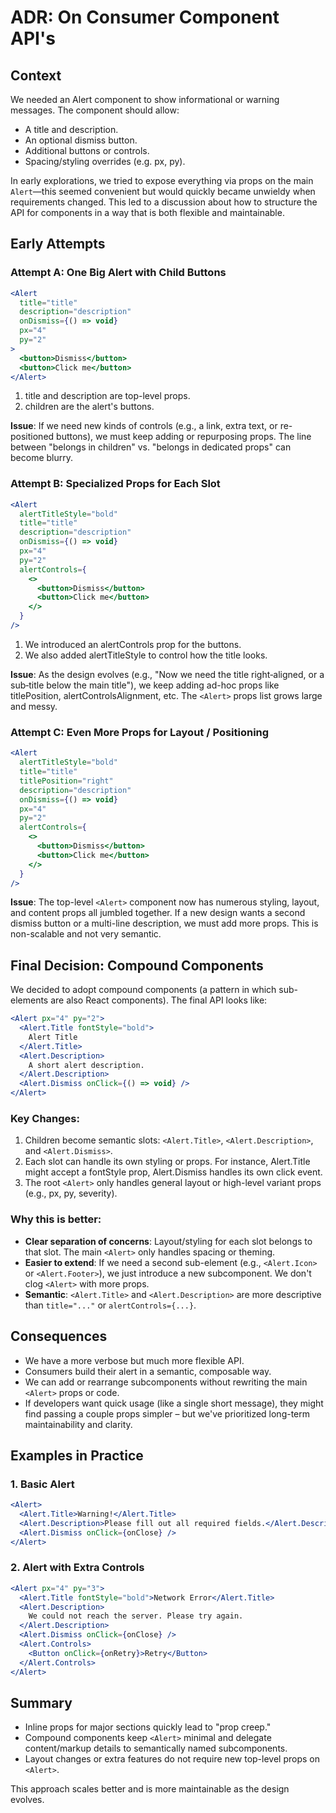 # ADR: On Consumer Component API's

## Context

We needed an Alert component to show informational or warning messages. The
component should allow:

- A title and description.
- An optional dismiss button.
- Additional buttons or controls.
- Spacing/styling overrides (e.g. px, py).

In early explorations, we tried to expose everything via props on the main
`Alert`—this seemed convenient but would quickly became unwieldy when
requirements changed. This led to a discussion about how to structure the API
for components in a way that is both flexible and maintainable.

## Early Attempts

### Attempt A: One Big Alert with Child Buttons

```jsx
<Alert
  title="title"
  description="description"
  onDismiss={() => void}
  px="4"
  py="2"
>
  <button>Dismiss</button>
  <button>Click me</button>
</Alert>
```

1. title and description are top-level props.
2. children are the alert's buttons.

**Issue**: If we need new kinds of controls (e.g., a link, extra text, or
re-positioned buttons), we must keep adding or repurposing props. The line
between "belongs in children" vs. "belongs in dedicated props" can become
blurry.

### Attempt B: Specialized Props for Each Slot

```jsx
<Alert
  alertTitleStyle="bold"
  title="title"
  description="description"
  onDismiss={() => void}
  px="4"
  py="2"
  alertControls={
    <>
      <button>Dismiss</button>
      <button>Click me</button>
    </>
  }
/>
```

1. We introduced an alertControls prop for the buttons.
2. We also added alertTitleStyle to control how the title looks.

**Issue**: As the design evolves (e.g., "Now we need the title right‐aligned, or
a sub‐title below the main title"), we keep adding ad-hoc props like
titlePosition, alertControlsAlignment, etc. The `<Alert>` props list grows large
and messy.

### Attempt C: Even More Props for Layout / Positioning

```jsx
<Alert
  alertTitleStyle="bold"
  title="title"
  titlePosition="right"
  description="description"
  onDismiss={() => void}
  px="4"
  py="2"
  alertControls={
    <>
      <button>Dismiss</button>
      <button>Click me</button>
    </>
  }
/>
```

**Issue**: The top-level `<Alert>` component now has numerous styling, layout,
and content props all jumbled together. If a new design wants a second dismiss
button or a multi-line description, we must add more props. This is non-scalable
and not very semantic.

## Final Decision: Compound Components

We decided to adopt compound components (a pattern in which sub-elements are
also React components). The final API looks like:

```jsx
<Alert px="4" py="2">
  <Alert.Title fontStyle="bold">
    Alert Title
  </Alert.Title>
  <Alert.Description>
    A short alert description.
  </Alert.Description>
  <Alert.Dismiss onClick={() => void} />
</Alert>
```

### Key Changes:

1. Children become semantic slots: `<Alert.Title>`, `<Alert.Description>`, and
   `<Alert.Dismiss>`.
2. Each slot can handle its own styling or props. For instance, Alert.Title
   might accept a fontStyle prop, Alert.Dismiss handles its own click event.
3. The root `<Alert>` only handles general layout or high-level variant props
   (e.g., px, py, severity).

### Why this is better:

- **Clear separation of concerns**: Layout/styling for each slot belongs to that
  slot. The main `<Alert>` only handles spacing or theming.
- **Easier to extend**: If we need a second sub-element (e.g., `<Alert.Icon>` or
  `<Alert.Footer>`), we just introduce a new subcomponent. We don't clog
  `<Alert>` with more props.
- **Semantic**: `<Alert.Title>` and `<Alert.Description>` are more descriptive
  than `title="..."` or `alertControls={...}`.

## Consequences

- We have a more verbose but much more flexible API.
- Consumers build their alert in a semantic, composable way.
- We can add or rearrange subcomponents without rewriting the main `<Alert>`
  props or code.
- If developers want quick usage (like a single short message), they might find
  passing a couple props simpler – but we've prioritized long-term
  maintainability and clarity.

## Examples in Practice

### 1. Basic Alert

```jsx
<Alert>
  <Alert.Title>Warning!</Alert.Title>
  <Alert.Description>Please fill out all required fields.</Alert.Description>
  <Alert.Dismiss onClick={onClose} />
</Alert>
```

### 2. Alert with Extra Controls

```jsx
<Alert px="4" py="3">
  <Alert.Title fontStyle="bold">Network Error</Alert.Title>
  <Alert.Description>
    We could not reach the server. Please try again.
  </Alert.Description>
  <Alert.Dismiss onClick={onClose} />
  <Alert.Controls>
    <Button onClick={onRetry}>Retry</Button>
  </Alert.Controls>
</Alert>
```

## Summary

- Inline props for major sections quickly lead to "prop creep."
- Compound components keep `<Alert>` minimal and delegate content/markup details
  to semantically named subcomponents.
- Layout changes or extra features do not require new top-level props on
  `<Alert>`.

This approach scales better and is more maintainable as the design evolves.

